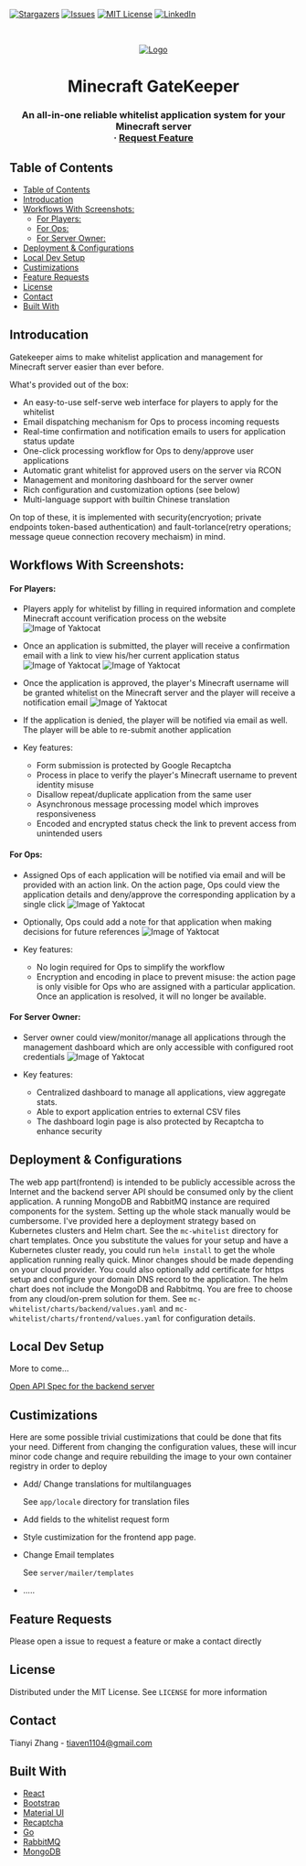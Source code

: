 [![Stargazers][stars-shield]][stars-url]
[![Issues][issues-shield]][issues-url]
[![MIT License][license-shield]][license-url]
[![LinkedIn][linkedin-shield]][linkedin-url]

<!-- PROJECT LOGO -->
<br />
<p align="center">
  <a href="https://github.com/tywin1104/minecraft-gatekeeper">
    <img src="images/gatekeeper.png" alt="Logo" >
  </a>

  <h1 align="center">Minecraft GateKeeper</h1>

  <h3 align="center">
    An all-in-one reliable whitelist application system for your Minecraft server
    <br />
    ·
    <a href="https://github.com/tywin1104/mc-gatekeeper/issues">Request Feature</a>
  </h3>
</p>

<!-- TABLE OF CONTENTS -->

## Table of Contents

- [Table of Contents](#table-of-contents)
- [Introducation](#introducation)
- [Workflows With Screenshots:](#workflows-with-screenshots)
    - [For Players:](#for-players)
    - [For Ops:](#for-ops)
    - [For Server Owner:](#for-server-owner)
- [Deployment & Configurations](#deployment--configurations)
- [Local Dev Setup](#local-dev-setup)
- [Custimizations](#custimizations)
- [Feature Requests](#feature-requests)
- [License](#license)
- [Contact](#contact)
- [Built With](#built-with)

<!-- ABOUT THE PROJECT -->

## Introducation

Gatekeeper aims to make whitelist application and management for Minecraft server easier than ever before.

What's provided out of the box:

- An easy-to-use self-serve web interface for players to apply for the whitelist
- Email dispatching mechanism for Ops to process incoming requests
- Real-time confirmation and notification emails to users for application status update
- One-click processing workflow for Ops to deny/approve user applications
- Automatic grant whitelist for approved users on the server via RCON
- Management and monitoring dashboard for the server owner
- Rich configuration and customization options (see below)
- Multi-language support with builtin Chinese translation

On top of these, it is implemented with security(encryotion; private endpoints token-based authentication) and fault-torlance(retry operations; message queue connection recovery mechaism) in mind.

## Workflows With Screenshots:

#### For Players:

- Players apply for whitelist by filling in required information and complete Minecraft account verification process on the website
  ![Image of Yaktocat](images/Splash.png)
- Once an application is submitted, the player will receive a confirmation email with a link to view his/her current application status
  ![Image of Yaktocat](images/Confirmation.png)
  ![Image of Yaktocat](images/Status.png)
- Once the application is approved, the player's Minecraft username will be granted whitelist on the Minecraft server and the player will receive a notification email
  ![Image of Yaktocat](images/Approve.png)
- If the application is denied, the player will be notified via email as well. The player will be able to re-submit another application

- Key features:
  - Form submission is protected by Google Recaptcha
  - Process in place to verify the player's Minecraft username to prevent identity misuse
  - Disallow repeat/duplicate application from the same user
  - Asynchronous message processing model which improves responsiveness
  - Encoded and encrypted status check the link to prevent access from unintended users

#### For Ops:

- Assigned Ops of each application will be notified via email and will be provided with an action link. On the action page, Ops could view the application details and deny/approve the corresponding application by a single click
  ![Image of Yaktocat](images/ActionEmail.png)
- Optionally, Ops could add a note for that application when making decisions for future references
  ![Image of Yaktocat](images/Action.png)

- Key features:
  - No login required for Ops to simplify the workflow
  - Encryption and encoding in place to prevent misuse: the action page is only visible for Ops who are assigned with a particular application. Once an application is resolved, it will no longer be available.

#### For Server Owner:

- Server owner could view/monitor/manage all applications through the management dashboard which are only accessible with configured root credentials
  ![Image of Yaktocat](images/Dashboard.png)

- Key features:
  - Centralized dashboard to manage all applications, view aggregate stats.
  - Able to export application entries to external CSV files
  - The dashboard login page is also protected by Recaptcha to enhance security

## Deployment & Configurations

The web app part(frontend) is intended to be publicly accessible across the Internet and the backend server API should be consumed only by the client application. A running MongoDB and RabbitMQ instance are required components for the system. Setting up the whole stack manually would be cumbersome. I've provided here a deployment strategy based on Kubernetes clusters and Helm chart. See the `mc-whitelist` directory for chart templates. Once you substitute the values for your setup and have a Kubernetes cluster ready, you could run `helm install` to get the whole application running really quick. Minor changes should be made depending on your cloud provider. You could also optionally add certificate for https setup and configure your domain DNS record to the application. The helm chart does not include the MongoDB and Rabbitmq. You are free to choose from any cloud/on-prem solution for them. See `mc-whitelist/charts/backend/values.yaml` and `mc-whitelist/charts/frontend/values.yaml` for configuration details.

## Local Dev Setup

More to come...

[Open API Spec for the backend server](https://app.swaggerhub.com/apis/tywinzhang/mc-whitelist/)

## Custimizations

Here are some possible trivial custimizations that could be done that fits your need. Different from changing the configuration values, these will incur minor code change and require rebuilding the image to your own container registry in order to deploy

- Add/ Change translations for multilanguages

  See `app/locale` directory for translation files

- Add fields to the whitelist request form
- Style custimization for the frontend app page.
- Change Email templates

  See `server/mailer/templates`

- .....
  <!-- LICENSE -->

## Feature Requests

Please open a issue to request a feature or make a contact directly

## License

Distributed under the MIT License. See `LICENSE` for more information

<!-- CONTACT -->

## Contact

Tianyi Zhang - tiaven1104@gmail.com

## Built With

- [React](https://reactjs.org/)
- [Bootstrap](https://getbootstrap.com/)
- [Material UI](https://material-ui.com/)
- [Recaptcha](https://www.google.com/recaptcha/intro/v3.html)
- [Go](https://golang.org/)
- [RabbitMQ](https://www.rabbitmq.com/)
- [MongoDB](https://www.mongodb.com/)

<!-- MARKDOWN LINKS & IMAGES -->

[stars-shield]: https://img.shields.io/github/stars/tywin1104/mc-gatekeeper.svg?style=flat-square
[stars-url]: https://github.com/tywin1104/mc-gatekeeper/stargazers
[issues-shield]: https://img.shields.io/github/issues/tywin1104/mc-gatekeeper.svg?style=flat-square
[issues-url]: https://github.com/tywin1104/mc-gatekeeper/issues
[license-shield]: https://img.shields.io/github/license/tywin1104/mc-gatekeeper.svg?style=flat-square
[license-url]: https://github.com/tywin1104/mc-gatekeeper/blob/master/LICENSE
[linkedin-shield]: https://img.shields.io/badge/-LinkedIn-black.svg?style=flat-square&logo=linkedin&colorB=555
[linkedin-url]: https://www.linkedin.com/in/tywinzhang/
